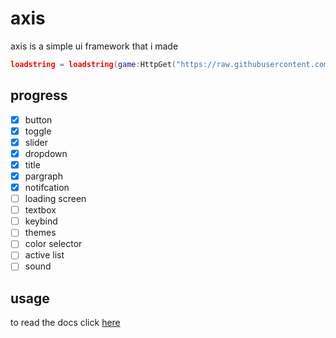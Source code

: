 # axis

axis is a simple ui framework that i made

```lua
loadstring = loadstring(game:HttpGet("https://raw.githubusercontent.com/soupyfx/axis/main/main.lua"))()
```
## progress

- [x]  button
- [x]  toggle
- [x]  slider
- [x]  dropdown
- [x]  title
- [x]  pargraph
- [x]  notifcation
- [ ]  loading screen
- [ ]  textbox
- [ ]  keybind
- [ ]  themes
- [ ]  color selector
- [ ]  active list
- [ ]  sound

## usage

to read the docs click [here](https://github.com/soupyfx/axis/wiki/documentation)
